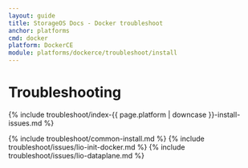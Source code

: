 ```yaml
---
layout: guide
title: StorageOS Docs - Docker troubleshoot
anchor: platforms
cmd: docker
platform: DockerCE
module: platforms/dockerce/troubleshoot/install
---
```


# Troubleshooting

{% include troubleshoot/index-{{ page.platform | downcase  }}-install-issues.md %}

{% include troubleshoot/common-install.md %}
{% include troubleshoot/issues/lio-init-docker.md %}
{% include troubleshoot/issues/lio-dataplane.md %}

